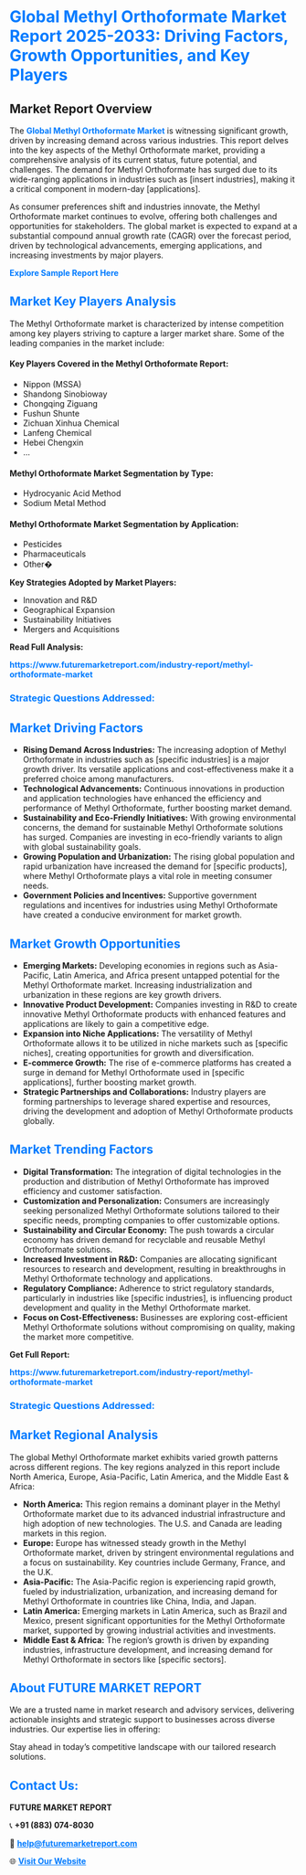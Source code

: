 <h1 style="color: #007BFF;">Global Methyl Orthoformate Market Report 2025-2033: Driving Factors, Growth Opportunities, and Key Players</h1>

<section id="overview">
<h2>Market Report Overview</h2>
<p>The <a href="https://www.futuremarketreport.com/industry-report/methyl-orthoformate-market" style="color: #007BFF; text-decoration: none;"><strong>Global Methyl Orthoformate Market</strong></a> is witnessing significant growth, driven by increasing demand across various industries. This report delves into the key aspects of the Methyl Orthoformate market, providing a comprehensive analysis of its current status, future potential, and challenges. The demand for Methyl Orthoformate has surged due to its wide-ranging applications in industries such as [insert industries], making it a critical component in modern-day [applications].</p>
<p>As consumer preferences shift and industries innovate, the Methyl Orthoformate market continues to evolve, offering both challenges and opportunities for stakeholders. The global market is expected to expand at a substantial compound annual growth rate (CAGR) over the forecast period, driven by technological advancements, emerging applications, and increasing investments by major players.</p>
</section>

<section id="overview">
<p><a href="https://www.futuremarketreport.com/request-sample/reportId=104550" style="color: #007BFF; text-decoration: none;"><strong>Explore Sample Report Here</strong></a></p>
</section>

<section id="key-players">
<h2 style="color: #007BFF;">Market Key Players Analysis</h2>
<p>The Methyl Orthoformate market is characterized by intense competition among key players striving to capture a larger market share. Some of the leading companies in the market include:</p>
<h4>Key Players Covered in the Methyl Orthoformate Report:</h4>
<ul><li>Nippon (MSSA)</li><li>Shandong Sinobioway</li><li>Chongqing Ziguang</li><li>Fushun Shunte</li><li>Zichuan Xinhua Chemical</li><li>Lanfeng Chemical</li><li>Hebei Chengxin</li><li>...</li></ul>
<h4>Methyl Orthoformate Market Segmentation by Type:</h4>
<ul><li>Hydrocyanic Acid Method</li><li>Sodium Metal Method</li></ul>

<h4>Methyl Orthoformate Market Segmentation by Application:</h4>
<ul><li>Pesticides</li><li>Pharmaceuticals</li><li>Other�</li></ul>
<p><strong>Key Strategies Adopted by Market Players:</strong></p>
<ul>
<li>Innovation and R&D</li>
<li>Geographical Expansion</li>
<li>Sustainability Initiatives</li>
<li>Mergers and Acquisitions</li>
</ul>
</section>

<section>
<p><strong>Read Full Analysis: </strong></p><a href="https://www.futuremarketreport.com/industry-report/methyl-orthoformate-market" style="color: #007BFF; text-decoration: none;"><strong>https://www.futuremarketreport.com/industry-report/methyl-orthoformate-market</strong></a>
<h3 style="color: #007BFF;">Strategic Questions Addressed:</h3>
</section>

<section id="driving-factors">
<h2 style="color: #007BFF;">Market Driving Factors</h2>
<ul>
<li><strong>Rising Demand Across Industries:</strong> The increasing adoption of Methyl Orthoformate in industries such as [specific industries] is a major growth driver. Its versatile applications and cost-effectiveness make it a preferred choice among manufacturers.</li>
<li><strong>Technological Advancements:</strong> Continuous innovations in production and application technologies have enhanced the efficiency and performance of Methyl Orthoformate, further boosting market demand.</li>
<li><strong>Sustainability and Eco-Friendly Initiatives:</strong> With growing environmental concerns, the demand for sustainable Methyl Orthoformate solutions has surged. Companies are investing in eco-friendly variants to align with global sustainability goals.</li>
<li><strong>Growing Population and Urbanization:</strong> The rising global population and rapid urbanization have increased the demand for [specific products], where Methyl Orthoformate plays a vital role in meeting consumer needs.</li>
<li><strong>Government Policies and Incentives:</strong> Supportive government regulations and incentives for industries using Methyl Orthoformate have created a conducive environment for market growth.</li>
</ul>
</section>

<section id="growth-opportunities">
<h2 style="color: #007BFF;">Market Growth Opportunities</h2>
<ul>
<li><strong>Emerging Markets:</strong> Developing economies in regions such as Asia-Pacific, Latin America, and Africa present untapped potential for the Methyl Orthoformate market. Increasing industrialization and urbanization in these regions are key growth drivers.</li>
<li><strong>Innovative Product Development:</strong> Companies investing in R&D to create innovative Methyl Orthoformate products with enhanced features and applications are likely to gain a competitive edge.</li>
<li><strong>Expansion into Niche Applications:</strong> The versatility of Methyl Orthoformate allows it to be utilized in niche markets such as [specific niches], creating opportunities for growth and diversification.</li>
<li><strong>E-commerce Growth:</strong> The rise of e-commerce platforms has created a surge in demand for Methyl Orthoformate used in [specific applications], further boosting market growth.</li>
<li><strong>Strategic Partnerships and Collaborations:</strong> Industry players are forming partnerships to leverage shared expertise and resources, driving the development and adoption of Methyl Orthoformate products globally.</li>
</ul>
</section>

<section id="trending-factors">
<h2 style="color: #007BFF;">Market Trending Factors</h2>
<ul>
<li><strong>Digital Transformation:</strong> The integration of digital technologies in the production and distribution of Methyl Orthoformate has improved efficiency and customer satisfaction.</li>
<li><strong>Customization and Personalization:</strong> Consumers are increasingly seeking personalized Methyl Orthoformate solutions tailored to their specific needs, prompting companies to offer customizable options.</li>
<li><strong>Sustainability and Circular Economy:</strong> The push towards a circular economy has driven demand for recyclable and reusable Methyl Orthoformate solutions.</li>
<li><strong>Increased Investment in R&D:</strong> Companies are allocating significant resources to research and development, resulting in breakthroughs in Methyl Orthoformate technology and applications.</li>
<li><strong>Regulatory Compliance:</strong> Adherence to strict regulatory standards, particularly in industries like [specific industries], is influencing product development and quality in the Methyl Orthoformate market.</li>
<li><strong>Focus on Cost-Effectiveness:</strong> Businesses are exploring cost-efficient Methyl Orthoformate solutions without compromising on quality, making the market more competitive.</li>
</ul>
</section>

<section>
<p><strong>Get Full Report: </strong></p><a href="https://www.futuremarketreport.com/industry-report/methyl-orthoformate-market" style="color: #007BFF; text-decoration: none;"><strong>https://www.futuremarketreport.com/industry-report/methyl-orthoformate-market</strong></a>
<h3 style="color: #007BFF;">Strategic Questions Addressed:</h3>
</section>


<section id="regional-analysis">
<h2 style="color: #007BFF;">Market Regional Analysis</h2>
<p>The global Methyl Orthoformate market exhibits varied growth patterns across different regions. The key regions analyzed in this report include North America, Europe, Asia-Pacific, Latin America, and the Middle East & Africa:</p>
<ul>
<li><strong>North America:</strong> This region remains a dominant player in the Methyl Orthoformate market due to its advanced industrial infrastructure and high adoption of new technologies. The U.S. and Canada are leading markets in this region.</li>
<li><strong>Europe:</strong> Europe has witnessed steady growth in the Methyl Orthoformate market, driven by stringent environmental regulations and a focus on sustainability. Key countries include Germany, France, and the U.K.</li>
<li><strong>Asia-Pacific:</strong> The Asia-Pacific region is experiencing rapid growth, fueled by industrialization, urbanization, and increasing demand for Methyl Orthoformate in countries like China, India, and Japan.</li>
<li><strong>Latin America:</strong> Emerging markets in Latin America, such as Brazil and Mexico, present significant opportunities for the Methyl Orthoformate market, supported by growing industrial activities and investments.</li>
<li><strong>Middle East & Africa:</strong> The region’s growth is driven by expanding industries, infrastructure development, and increasing demand for Methyl Orthoformate in sectors like [specific sectors].</li>
</ul>
</section>

<footer>
<h2 style="color: #007BFF;">About FUTURE MARKET REPORT</h2>
<p>We are a trusted name in market research and advisory services, delivering actionable insights and strategic support to businesses across diverse industries. Our expertise lies in offering:</p>

<p>Stay ahead in today’s competitive landscape with our tailored research solutions.</p>

<h2 style="color: #007BFF;">Contact Us:</h2>
<p><strong>FUTURE MARKET REPORT</strong></p>
<p>📞 <strong>+91 (883) 074-8030</strong></p>
<p>📧 <strong><a href="mailto:help@futuremarketreport.com" style="color: #007BFF;">help@futuremarketreport.com</a></strong></p>
<p>🌐 <strong><a href="https://www.futuremarketreport.com/" style="color: #007BFF;">Visit Our Website</a></strong></p>
</footer>